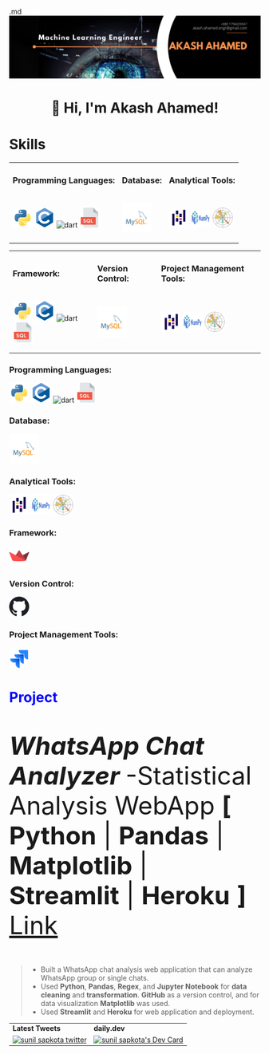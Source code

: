 .md![logo](banner2.png)
<h1 align= "center">👋 Hi, I'm <strong>Akash Ahamed!</strong></h1>

<h1>Skills</h1>
<div align="left">
    <table >
     <tr>
        <td><h3 align="left"> Programming Languages:</h3></td>
        <td><h3 align="left"> Database:</h3></td>
         <td><h3 align="left"> Analytical Tools:</h3></td>
     </tr>
     <tr>
       <td><p align = "left"> 
          <img src="https://raw.githubusercontent.com/devicons/devicon/master/icons/python/python-original.svg"alt="python" width="40" height="40"/>
          <img src="https://raw.githubusercontent.com/devicons/devicon/master/icons/c/c-original.svg" alt="c" width="40" height="40"/>
            <img src="https://www.vectorlogo.zone/logos/dartlang/dartlang-icon.svg" alt="dart" width="40"                             height="40"/>
            <img src="assets/sql.svg" alt="sql" width="40" height="40"/>
            </p>
       </td>
        <td> <p align = "left"> 
            <img src="assets/mysql.svg" alt="sql" width="60" height="60"/>
            </p>
        </td>
        <td><p align = "left">
            <img src="assets/pandas.svg" alt="sql" width="40" height="40"/>
            <img src="assets/numpy.svg" alt="sql" width="40" height="40"/>
            <img src="assets/matplotlib.svg" alt="sql" width="40" height="40"/>
    </p></td>
     </tr>
    </table>
    </div>

<div align="left">
    <table >
     <tr>
        <td><h3 align="left"> Framework:</h3></td>
        <td><h3 align="left"> Version Control:</h3></td>
         <td><h3 align="left"> Project Management Tools:</h3></td>
     </tr>
     <tr>
       <td><p align = "left"> 
          <img src="https://raw.githubusercontent.com/devicons/devicon/master/icons/python/python-original.svg"                         alt="python" width="40" height="40"/>
          <img src="https://raw.githubusercontent.com/devicons/devicon/master/icons/c/c-original.svg" alt="c"                         width="40" height="40"/>
            <img src="https://www.vectorlogo.zone/logos/dartlang/dartlang-icon.svg" alt="dart" width="40"                             height="40"/>
            <img src="assets/sql.svg" alt="sql" width="40" height="40"/>
            </p>
       </td>
        <td> <p align = "left"> 
            <img src="assets/mysql.svg" alt="sql" width="60" height="60"/>
            </p>
        </td>
        <td><p align = "left">
            <img src="assets/pandas.svg" alt="sql" width="40" height="40"/>
            <img src="assets/numpy.svg" alt="sql" width="40" height="40"/>
            <img src="assets/matplotlib.svg" alt="sql" width="40" height="40"/>
    </p></td>
     </tr>
    </table>
    </div>


<h3 align="left"> Programming Languages:</h3>
<p align = "left"> 
  <img src="https://raw.githubusercontent.com/devicons/devicon/master/icons/python/python-original.svg" alt="python" width="40" height="40"/>
  <img src="https://raw.githubusercontent.com/devicons/devicon/master/icons/c/c-original.svg" alt="c" width="40" height="40"/>
  <img src="https://www.vectorlogo.zone/logos/dartlang/dartlang-icon.svg" alt="dart" width="40" height="40"/>
  <img src="assets/sql.svg" alt="sql" width="40" height="40"/>
</p>

<h3 align="left"> Database:</h3>
<p align = "left"> 
  <img src="assets/mysql.svg" alt="sql" width="60" height="60"/>
</p>

<h3 align="left"> Analytical Tools:</h3>
<p align = "left">
   <img src="assets/pandas.svg" alt="sql" width="40" height="40"/>
  <img src="assets/numpy.svg" alt="sql" width="40" height="40"/>
   <img src="assets/matplotlib.svg" alt="sql" width="40" height="40"/>
</p>

<h3 align="left"> Framework:</h3>
<p align = "left">
   <img src="assets/streamlit.svg" alt="sql" width="40" height="40"/>
</p>

<h3 align="left"> Version Control:</h3>
<p align = "left">
   <img src="assets/github.svg" alt="sql" width="40" height="40"/>
</p>

<h3 align="left"> Project Management Tools:</h3>
<p align = "left">
   <img src="assets/jira.svg" alt="sql" width="40" height="40"/>
</p>


<h1 style="color:blue;">Project</h1>
<p style="font-size: 50px;"> <strong> <em>WhatsApp Chat Analyzer</em> </strong>-Statistical Analysis WebApp <strong>[</strong> <strong>Python</strong> | <strong>Pandas</strong> | <strong>Matplotlib</strong> | <strong>Streamlit</strong> | <strong>Heroku</strong> <strong>]</strong> <a href="https://github.com/Akash-Ahamed/WhatsApp-Chat-Sentiment-Analysis.git">Link</a> </p> 

>
>- Built a WhatsApp chat analysis web application that can analyze WhatsApp group or single chats.
>- Used **Python**, **Pandas**, **Regex**, and **Jupyter Notebook** for **data cleaning** and **transformation**. **GitHub** as a version control, 
and for data visualization **Matplotlib** was used.
>- Used **Streamlit** and **Heroku** for web application and deployment.


<div align="center">
    <table >
     <tr>
        <td><b>Latest Tweets</b></td>
        <td><b>daily.dev</b></td>
     </tr>
     <tr>
       <td><a href="https://twitter.com/sunilsapkota09"><img src="https://github-readme-twitter-gazf.vercel.app/api?id=sunilsapkota09" alt="sunil                                   sapkota twitter" > </img></a></td>
        <td> <a href="https://app.daily.dev/sunil-9"><img src="https://api.daily.dev/devcards/426421ecec8c4819927d5698b72edced.png?r=5tr" width="400"                               alt="sunil sapkota's Dev Card"/></a></td>
     </tr>
    </table>
    </div>

